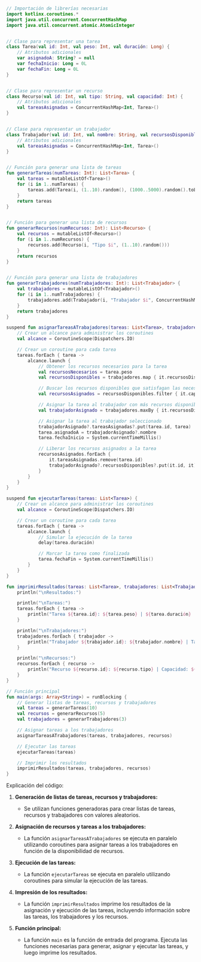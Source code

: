 ```kotlin

// Importación de librerías necesarias
import kotlinx.coroutines.*
import java.util.concurrent.ConcurrentHashMap
import java.util.concurrent.atomic.AtomicInteger


// Clase para representar una tarea
class Tarea(val id: Int, val peso: Int, val duración: Long) {
    // Atributos adicionales
    var asignadoA: String? = null
    var fechaInicio: Long = 0L
    var fechaFin: Long = 0L
}


// Clase para representar un recurso
class Recurso(val id: Int, val tipo: String, val capacidad: Int) {
    // Atributos adicionales
    val tareasAsignadas = ConcurrentHashMap<Int, Tarea>()
}


// Clase para representar un trabajador
class Trabajador(val id: Int, val nombre: String, val recursosDisponibles: MutableMap<Int, Recurso>) {
    // Atributos adicionales
    val tareasAsignadas = ConcurrentHashMap<Int, Tarea>()
}


// Función para generar una lista de tareas
fun generarTareas(numTareas: Int): List<Tarea> {
    val tareas = mutableListOf<Tarea>()
    for (i in 1..numTareas) {
        tareas.add(Tarea(i, (1..10).random(), (1000..5000).random().toLong()))
    }
    return tareas
}


// Función para generar una lista de recursos
fun generarRecursos(numRecursos: Int): List<Recurso> {
    val recursos = mutableListOf<Recurso>()
    for (i in 1..numRecursos) {
        recursos.add(Recurso(i, "Tipo $i", (1..10).random()))
    }
    return recursos
}


// Función para generar una lista de trabajadores
fun generarTrabajadores(numTrabajadores: Int): List<Trabajador> {
    val trabajadores = mutableListOf<Trabajador>()
    for (i in 1..numTrabajadores) {
        trabajadores.add(Trabajador(i, "Trabajador $i", ConcurrentHashMap()))
    }
    return trabajadores
}

suspend fun asignarTareasATrabajadores(tareas: List<Tarea>, trabajadores: List<Trabajador>, recursos: List<Recurso>) {
    // Crear un alcance para administrar los coroutines
    val alcance = CoroutineScope(Dispatchers.IO)

    // Crear un coroutine para cada tarea
    tareas.forEach { tarea ->
        alcance.launch {
            // Obtener los recursos necesarios para la tarea
            val recursosNecesarios = tarea.peso
            val recursosDisponibles = trabajadores.map { it.recursosDisponibles.values }.flatten()

            // Buscar los recursos disponibles que satisfagan las necesidades de la tarea
            val recursosAsignados = recursosDisponibles.filter { it.capacidad >= recursosNecesarios }

            // Asignar la tarea al trabajador con más recursos disponibles
            val trabajadorAsignado = trabajadores.maxBy { it.recursosDisponibles.values.sumOf { it.capacidad } }

            // Asignar la tarea al trabajador seleccionado
            trabajadorAsignado?.tareasAsignadas?.put(tarea.id, tarea)
            tarea.asignadoA = trabajadorAsignado?.nombre
            tarea.fechaInicio = System.currentTimeMillis()

            // Liberar los recursos asignados a la tarea
            recursosAsignados.forEach {
                it.tareasAsignadas.remove(tarea.id)
                trabajadorAsignado?.recursosDisponibles?.put(it.id, it)
            }
        }
    }
}

suspend fun ejecutarTareas(tareas: List<Tarea>) {
    // Crear un alcance para administrar los coroutines
    val alcance = CoroutineScope(Dispatchers.IO)

    // Crear un coroutine para cada tarea
    tareas.forEach { tarea ->
        alcance.launch {
            // Simular la ejecución de la tarea
            delay(tarea.duración)

            // Marcar la tarea como finalizada
            tarea.fechaFin = System.currentTimeMillis()
        }
    }
}

fun imprimirResultados(tareas: List<Tarea>, trabajadores: List<Trabajador>, recursos: List<Recurso>) {
    println("\nResultados:")

    println("\nTareas:")
    tareas.forEach { tarea ->
        println("Tarea ${tarea.id}: ${tarea.peso} | ${tarea.duración} | Asignada a ${tarea.asignadoA} | Fecha de inicio: ${tarea.fechaInicio} | Fecha de fin: ${tarea.fechaFin}")
    }

    println("\nTrabajadores:")
    trabajadores.forEach { trabajador ->
        println("Trabajador ${trabajador.id}: ${trabajador.nombre} | Tareas asignadas: ${trabajador.tareasAsignadas.keys}")
    }

    println("\nRecursos:")
    recursos.forEach { recurso ->
        println("Recurso ${recurso.id}: ${recurso.tipo} | Capacidad: ${recurso.capacidad} | Tareas asignadas: ${recurso.tareasAsignadas.keys}")
    }
}

// Función principal
fun main(args: Array<String>) = runBlocking {
    // Generar listas de tareas, recursos y trabajadores
    val tareas = generarTareas(10)
    val recursos = generarRecursos(5)
    val trabajadores = generarTrabajadores(3)

    // Asignar tareas a los trabajadores
    asignarTareasATrabajadores(tareas, trabajadores, recursos)

    // Ejecutar las tareas
    ejecutarTareas(tareas)

    // Imprimir los resultados
    imprimirResultados(tareas, trabajadores, recursos)
}

```

Explicación del código:

1. **Generación de listas de tareas, recursos y trabajadores:**
   - Se utilizan funciones generadoras para crear listas de tareas, recursos y trabajadores con valores aleatorios.


2. **Asignación de recursos y tareas a los trabajadores:**
   - La función `asignarTareasATrabajadores` se ejecuta en paralelo utilizando coroutines para asignar tareas a los trabajadores en función de la disponibilidad de recursos.


3. **Ejecución de las tareas:**
   - La función `ejecutarTareas` se ejecuta en paralelo utilizando coroutines para simular la ejecución de las tareas.


4. **Impresión de los resultados:**
   - La función `imprimirResultados` imprime los resultados de la asignación y ejecución de las tareas, incluyendo información sobre las tareas, los trabajadores y los recursos.


5. **Función principal:**
   - La función `main` es la función de entrada del programa. Ejecuta las funciones necesarias para generar, asignar y ejecutar las tareas, y luego imprime los resultados.